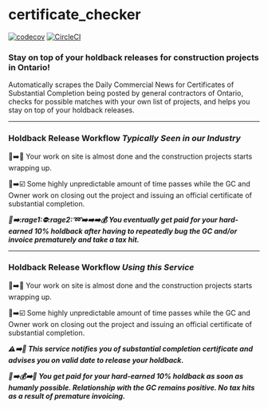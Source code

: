 # certificate_checker 
[![codecov](https://codecov.io/gh/confirmationbias616/certificate_checker/branch/master/graph/badge.svg)](https://codecov.io/gh/confirmationbias616/certificate_checker)
[![CircleCI](https://circleci.com/gh/confirmationbias616/certificate_checker.svg?style=svg)](https://circleci.com/gh/confirmationbias616/certificate_checker)

### Stay on top of your holdback releases for construction projects in Ontario!

Automatically scrapes the Daily Commercial News for Certificates of Substantial Completion being posted by general contractors of Ontario, checks for possible matches with your own list of projects, and helps you stay on top of your holdback releases. 

---
### Holdback Release Workflow ***Typically Seen in our Industry***
:construction::arrow_right::office: Your work on site is almost done and the construction projects starts wrapping up.


:crystal_ball::arrow_right::ballot_box_with_check: Some highly unpredictable amount of time passes while the GC and Owner work on closing out the project and issuing an official certificate of substantial completion.

***:crystal_ball::arrow_right::rage1::no_entry::rage2::loop::arrow_right::arrow_right::arrow_right::moneybag: You eventually get paid for your hard-earned 10% holdback after having to repeatedly bug the GC and/or invoice prematurely and take a tax hit.***

---
### Holdback Release Workflow ***Using this Service***
:construction::arrow_right::office: Your work on site is almost done and the construction projects starts wrapping up.


:crystal_ball::arrow_right::ballot_box_with_check: Some highly unpredictable amount of time passes while the GC and Owner work on closing out the project and issuing an official certificate of substantial completion.


***:warning::arrow_right::date: This service notifies you of substantial completion certificate and advises you on valid date to release your holdback.***


***:date::arrow_right::moneybag::arrow_right::tada: You get paid for your hard-earned 10% holdback as soon as humanly possible. Relationship with the GC remains positive. No tax hits as a result of premature invoicing.***
